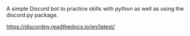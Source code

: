 A simple Discord bot to practice skills with python as well as using the discord.py package.

https://discordpy.readthedocs.io/en/latest/

